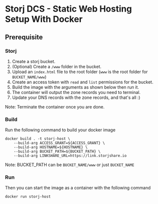# Storj DCS - Static Web Hosting Setup With Docker

## Prerequisite

### Storj

1. Create a storj bucket.
2. (Optional) Create a `/www` folder in the bucket.
3. Upload an `index.html` file to the root folder (`www` is the root folder for `BUCKET_NAME/www`)
3. Create an access token with `read` and `list` permissions for the bucket.
4. Build the image with the arguments as shown below then run it.
5. The container will output the zone records you need to terminal.
6. Update your DNS records with the zone records, and that's all :)

Note: Terminate the container once you are done.

### Build

Run the following command to build your docker image

```
docker build . -t storj-host \
    --build-arg ACCESS_GRANT=${ACCESS_GRANT} \
    --build-arg HOSTNAME=${HOSTNAME} \
    --build-arg BUCKET_PATH=${BUCKET_PATH} \
    --build-arg LINKSHARE_URL=https://link.storjshare.io
```
Note: BUCKET_PATH can be `BUCKET_NAME/www` or just `BUCKET_NAME`

### Run

Then you can start the image as a container with the following command

```
docker run storj-host
```
